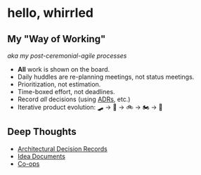# hello, whirrled

## My "Way of Working"

_aka my post-ceremonial-agile processes_

- **All** work is shown on the board.
- Daily huddles are re-planning meetings, not status meetings.
- Prioritization, not estimation.
- Time-boxed effort, not deadlines.
- Record *all* decisions (using [ADRs](adrs.md), etc.)
- Iterative product evolution: 🛹 → 🛴 → 🚲 → 🏍 → 🚗

## Deep Thoughts

- [Architectural Decision Records](adrs.md)
- [Idea Documents](idea-documents.md)
- [Co-ops](co-ops.md)
<!--stackedit_data:
eyJoaXN0b3J5IjpbLTEyNjczMDc4NTVdfQ==
-->